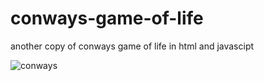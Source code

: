 # conways-game-of-life
another copy of conways game of life in html and javascipt

![conways](https://user-images.githubusercontent.com/88392191/166435044-caa425f7-7924-4a35-a0bd-e03815f06bf1.gif)
